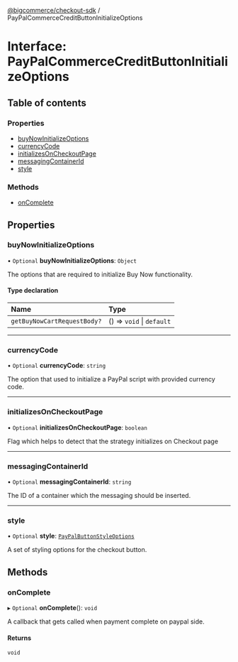 [@bigcommerce/checkout-sdk](../README.md) / PayPalCommerceCreditButtonInitializeOptions

# Interface: PayPalCommerceCreditButtonInitializeOptions

## Table of contents

### Properties

- [buyNowInitializeOptions](PayPalCommerceCreditButtonInitializeOptions.md#buynowinitializeoptions)
- [currencyCode](PayPalCommerceCreditButtonInitializeOptions.md#currencycode)
- [initializesOnCheckoutPage](PayPalCommerceCreditButtonInitializeOptions.md#initializesoncheckoutpage)
- [messagingContainerId](PayPalCommerceCreditButtonInitializeOptions.md#messagingcontainerid)
- [style](PayPalCommerceCreditButtonInitializeOptions.md#style)

### Methods

- [onComplete](PayPalCommerceCreditButtonInitializeOptions.md#oncomplete)

## Properties

### buyNowInitializeOptions

• `Optional` **buyNowInitializeOptions**: `Object`

The options that are required to initialize Buy Now functionality.

#### Type declaration

| Name | Type |
| :------ | :------ |
| `getBuyNowCartRequestBody?` | () => `void` \| `default` |

___

### currencyCode

• `Optional` **currencyCode**: `string`

The option that used to initialize a PayPal script with provided currency code.

___

### initializesOnCheckoutPage

• `Optional` **initializesOnCheckoutPage**: `boolean`

Flag which helps to detect that the strategy initializes on Checkout page

___

### messagingContainerId

• `Optional` **messagingContainerId**: `string`

The ID of a container which the messaging should be inserted.

___

### style

• `Optional` **style**: [`PayPalButtonStyleOptions`](PayPalButtonStyleOptions.md)

A set of styling options for the checkout button.

## Methods

### onComplete

▸ `Optional` **onComplete**(): `void`

A callback that gets called when payment complete on paypal side.

#### Returns

`void`
